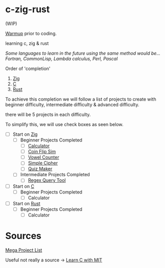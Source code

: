# c-zig-rust
(WIP)

[Warmup](https://www.codewars.com/) prior to coding.

learning c, zig &amp; rust

*Some languages to learn in the future using the same method would be... Fortran, CommonLisp, Lambda calculus, Perl, Pascal*

Order of 'completion' 
1. [Zig](https://ziglang.org/)
2. [C](https://en.wikipedia.org/wiki/C_(programming_language))
3. [Rust](https://www.rust-lang.org/)

To achieve this completion we will follow a list of projects to create with beginner difficulty, intermediate difficulty & advanced difficulty.

there will be 5 projects in each difficulty.

To simplify this, we will use check boxes as seen below.

- [ ] Start on [Zig](https://ziglang.org/)
    - [ ] Beginner Projects Completed
         - [ ] [Calculator](https://github.com/karan/Projects#numbers)
         - [ ] [Coin Flip Sim](https://github.com/karan/Projects#numbers)
         - [ ] [Vowel Counter](https://github.com/karan/Projects#text)
         - [ ] [Simple Cipher](https://github.com/karan/Projects#text) 
         - [ ] [Quiz Maker](https://github.com/karan/Projects#files) 
    - [ ] Intermediate Projects Completed
         - [ ] [Regex Query Tool](https://github.com/karan/Projects#text)
- [ ] Start on [C](https://en.wikipedia.org/wiki/C_(programming_language))
    - [ ] Beginner Projects Completed
        - [ ] Calculator
 
- [ ] Start on [Rust](https://www.rust-lang.org/)
    - [ ] Beginner Projects Completed
        - [ ] Calculator

# Sources
[Mega Project List](https://github.com/karan/Projects)

Useful not really a source -> [Learn C with MIT](https://ocw.mit.edu/courses/6-087-practical-programming-in-c-january-iap-2010/download/)
